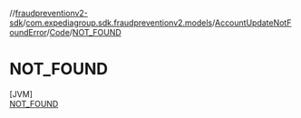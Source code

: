 //[fraudpreventionv2-sdk](../../../../../index.md)/[com.expediagroup.sdk.fraudpreventionv2.models](../../../index.md)/[AccountUpdateNotFoundError](../../index.md)/[Code](../index.md)/[NOT_FOUND](index.md)

# NOT_FOUND

[JVM]\
[NOT_FOUND](index.md)
